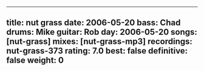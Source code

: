 
---
title: nut grass
date: 2006-05-20
bass:	Chad
drums:	Mike
guitar:	Rob
day: 2006-05-20
songs: [nut-grass]
mixes: [nut-grass-mp3]
recordings: nut-grass-373
rating: 7.0
best: false
definitive: false
weight: 0
---

